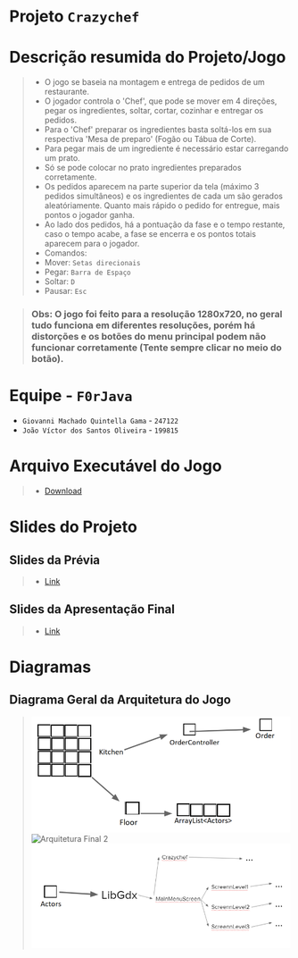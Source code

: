# Projeto `Crazychef`

# Descrição resumida do Projeto/Jogo

> * O jogo se baseia na montagem e entrega de pedidos de um restaurante.
> * O jogador controla o 'Chef', que pode se mover em 4 direções, pegar os ingredientes, soltar, cortar, cozinhar e entregar os pedidos.
> * Para o 'Chef' preparar os ingredientes basta soltá-los em sua respectiva 'Mesa de preparo' (Fogão ou Tábua de Corte).
> * Para pegar mais de um ingrediente é necessário estar carregando um prato.
> * Só se pode colocar no prato ingredientes preparados corretamente.
> * Os pedidos aparecem na parte superior da tela (máximo 3 pedidos simultâneos) e os ingredientes de cada um são gerados aleatóriamente. Quanto mais rápido o pedido for entregue, mais pontos o jogador ganha.
> * Ao lado dos pedidos, há a pontuação da fase e o tempo restante, caso o tempo acabe, a fase se encerra e os pontos totais aparecem para o jogador.
> * Comandos:
>  * Mover: `Setas direcionais`
>  * Pegar: `Barra de Espaço`
>  * Soltar: `D`
>  * Pausar: `Esc`

> ### Obs: O jogo foi feito para a resolução 1280x720, no geral tudo funciona em diferentes resoluções, porém há distorções e os botões do menu principal podem não funcionar corretamente (Tente sempre clicar no meio do botão). 

# Equipe - `F0rJava`
* `Giovanni Machado Quintella Gama` - `247122`
* `João Víctor dos Santos Oliveira` - `199815`

# Arquivo Executável do Jogo

> * [Download](https://github.com/F0rJava/MC322-Colab/raw/main/Crazychef/Crazychef.jar)
 
# Slides do Projeto

## Slides da Prévia
> * [Link](assets/Crazychef.pdf)

## Slides da Apresentação Final
> * [Link](https://docs.google.com/presentation/d/149JKsbZuESQA_N5AeuSi4SHDt1VzXNynNk-ZeZFEMjE/edit#slide=id.g1202abbc024_0_0)

# Diagramas

## Diagrama Geral da Arquitetura do Jogo

> ![Arquitetura Final 1](assets/ArquiteturaFinal1.png)
> ![Arquitetura Final 2]()
> ![Arquitetura Final 3](assets/ArquiteturaFinal3.png)

